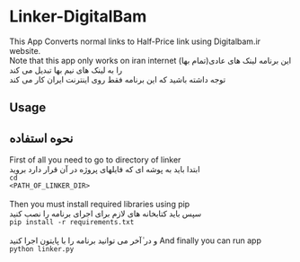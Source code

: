 # Linker-DigitalBam
This App Converts normal links to Half-Price link using Digitalbam.ir website.<br>
Note that this app only works on iran internet
این برنامه لینک های عادی(تمام بها) را به لینک های نیم بها تبدیل می کند<br>
توجه داشته باشید که این برنامه فقط روی اینترنت ایران کار می کند

## Usage
## نحوه استفاده

First of all you need to go to directory of linker<br>
ابتدا باید به پوشه ای که فایلهای پروژه در آن قرار دارد بروید<br>
  <code>cd <PATH_OF_LINKER_DIR></code><br>
<br>
Then you must install required libraries using pip<br>
  سپس باید کتابخانه های لازم برای اجرای برنامه را نصب کنید<br>
  <code>pip install -r requirements.txt</code><br>
<br>
  و در ٰآخر می توانید برنامه را با پایتون اجرا کنید
And finally you can run app<br>
  <code>python linker.py</code><br>
